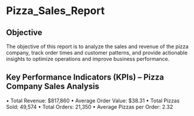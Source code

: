 # Pizza_Sales_Report
## Objective
The objective of this report is to analyze the sales and revenue of the pizza company, track order times and customer patterns, and provide actionable insights to optimize operations and improve business performance.

## Key Performance Indicators (KPIs) – Pizza Company Sales Analysis

•	Total Revenue: $817,860
•	Average Order Value: $38.31
•	Total Pizzas Sold: 49,574
•	Total Orders: 21,350
•	Average Pizzas per Order: 2.32
